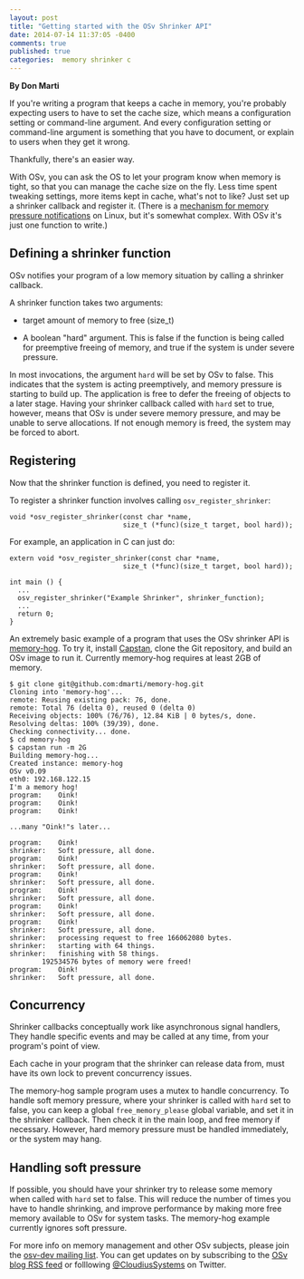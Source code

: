 ```yaml
---
layout: post
title: "Getting started with the OSv Shrinker API"
date: 2014-07-14 11:37:05 -0400
comments: true
published: true
categories:  memory shrinker c
---
```


**By Don Marti**

If you're writing a program that keeps a cache in memory, you're probably expecting users to have to set the cache size, which means a configuration setting or command-line argument.  And every configuration setting or command-line argument is something that you have to document, or explain to users when they get it wrong.

Thankfully, there's an easier way.

<!-- more -->

With OSv, you can ask the OS to let your program know when memory is tight, so that you can manage the cache size on the fly.  Less time spent tweaking settings, more items kept in cache, what's not to like?  Just set up a shrinker callback and register it.  (There is a [mechanism for memory pressure notifications](https://www.kernel.org/doc/Documentation/cgroups/memory.txt) on Linux, but it's somewhat complex. With OSv it's just one function to write.)

Defining a shrinker function
----------------------------

OSv notifies your program of a low memory situation by
calling a shrinker callback.

A shrinker function takes two arguments:

 * target amount of memory to free (size_t)

 * A boolean "hard" argument.  This is false if the function is being called for preemptive freeing of memory, and true if the system is under severe pressure.

In most invocations, the argument `hard` will be set by OSv to false. This indicates that the system is acting preemptively, and memory pressure is starting to build up. The application is free to defer the freeing of objects to a later stage. Having your shrinker callback called with `hard` set to true, however, means that OSv is under severe memory pressure, and may be unable to serve allocations. If not enough memory is freed, the system may be forced to abort.


Registering
-----------

Now that the shrinker function is defined, you need to register it.

To register a shrinker function involves calling `osv_register_shrinker`:

```
void *osv_register_shrinker(const char *name,
                            size_t (*func)(size_t target, bool hard));
```

For example, an application in C can just do:

```
extern void *osv_register_shrinker(const char *name,
                            size_t (*func)(size_t target, bool hard));

int main () {
  ...
  osv_register_shrinker("Example Shrinker", shrinker_function);
  ...
  return 0;
}
```

An extremely basic example of a program that uses the OSv shrinker API is [memory-hog](https://github.com/dmarti/memory-hog).  To try it, install [Capstan](https://github.com/cloudius-systems/capstan), clone the Git repository, and build an OSv image to run it.  Currently memory-hog requires at least 2GB of memory.


```
$ git clone git@github.com:dmarti/memory-hog.git
Cloning into 'memory-hog'...
remote: Reusing existing pack: 76, done.
remote: Total 76 (delta 0), reused 0 (delta 0)
Receiving objects: 100% (76/76), 12.84 KiB | 0 bytes/s, done.
Resolving deltas: 100% (39/39), done.
Checking connectivity... done.
$ cd memory-hog
$ capstan run -m 2G
Building memory-hog...
Created instance: memory-hog
OSv v0.09
eth0: 192.168.122.15
I'm a memory hog!
program: 	Oink!
program: 	Oink!
program: 	Oink!

...many "Oink!"s later...

program: 	Oink!
shrinker:	Soft pressure, all done.
program: 	Oink!
shrinker:	Soft pressure, all done.
program: 	Oink!
shrinker:	Soft pressure, all done.
program: 	Oink!
shrinker:	Soft pressure, all done.
program: 	Oink!
shrinker:	Soft pressure, all done.
program: 	Oink!
shrinker:	Soft pressure, all done.
shrinker:	processing request to free 166062080 bytes.
shrinker:	starting with 64 things.
shrinker:	finishing with 58 things.
		192534576 bytes of memory were freed!
program: 	Oink!
shrinker:	Soft pressure, all done.
```


Concurrency
-----------

Shrinker callbacks conceptually work like asynchronous signal handlers,
They handle specific events and may be called at any time, from your program's point of view.

Each cache in your program that the shrinker can release data from,
must have its own lock to prevent concurrency issues.

The memory-hog sample program uses a mutex to handle concurrency.  To handle soft memory pressure, where your shrinker is called with `hard` set to false, you can keep a global `free_memory_please` global variable, and set it in the shrinker callback.  Then check it in the main loop, and free memory if necessary.  However, hard memory pressure must be handled immediately, or the system may hang.


Handling soft pressure
----------------------

If possible, you should have your shrinker try to release some memory when called with `hard` set to false.  This will reduce the number of times you have to handle shrinking, and improve performance by making more free memory available to OSv for system tasks.  The memory-hog example currently ignores soft pressure.

For more info on memory management and other OSv subjects, please join the [osv-dev mailing list](https://groups.google.com/forum/#!forum/osv-dev).  You can get updates on by subscribing to the [OSv blog RSS feed](http://osv.io/blog/atom.xml) or folllowing [@CloudiusSystems](https://twitter.com/CloudiusSystems) on Twitter.

